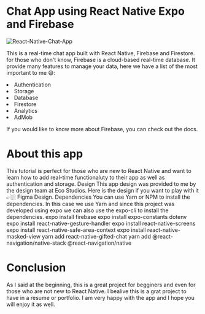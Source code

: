 # Chat App using React Native Expo and Firebase

![React-Native-Chat-App](https://user-images.githubusercontent.com/72680556/218610239-a586118f-5c2f-4eb6-ad8f-e6661289266d.jpg)

This is a real-time chat app built with React Native, Firebase and Firestore. for those who don't know, Firebase is a cloud-based real-time database. It provide many features to manage your data, here we have a list of the most important to me 😅:
<li> Authentication
<li> Storage
<li> Database
<li> Firestore
<li> Analytics
<li> AdMob
  
If you would like to know more about Firebase, you can check out the docs.
  
# About this app
This tutorial is perfect for those who are new to React Native and want to learn how to add real-time functionaluty to their app as well as authentication and storage.
Design
This app design was provided to me by the design team at Eco Studios. Here is the design if you want to play with it 👉🏼 Figma Design.
Dependencies
You can use Yarn or NPM to install the dependencies. In this case we use Yarn and since this project was developed using expo we can also use the expo-cli to install the dependencies.
expo install firebase
expo install expo-constants dotenv
expo install react-native-gesture-handler
expo install react-native-screens
expo install react-native-safe-area-context
expo install react-native-masked-view
yarn add react-native-gifted-chat
yarn add @react-navigation/native-stack @react-navigation/native

# Conclusion
As I said at the beginning, this is a great project for begginers and even for those who are not new to React Native. I bealive this is a grat project to have in a resume or portfolio. I am very happy with the app and I hope you will enjoy it as well.
